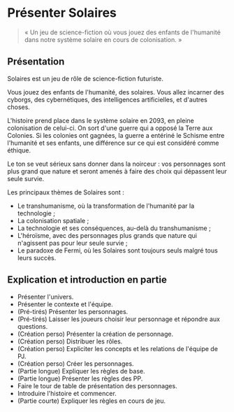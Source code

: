 # Présenter Solaires

> « Un jeu de science-fiction où vous jouez des enfants de l'humanité dans notre système solaire en cours de colonisation. »

## Présentation

Solaires est un jeu de rôle de science-fiction futuriste.

Vous jouez des enfants de l'humanité, des solaires. Vous allez incarner des cyborgs, des cybernétiques, des intelligences artificielles, et d'autres choses.

L'histoire prend place dans le système solaire en 2093, en pleine colonisation de celui-ci. On sort d'une guerre qui a opposé la Terre aux Colonies. Si les colonies ont gagnées, la guerre a entériné le Schisme entre l'humanité et ses enfants, une différence sur ce qui est considéré comme éthique.

Le ton se veut sérieux sans donner dans la noirceur : vos personnages sont plus grand que nature et seront amenés à faire des choix qui dépassent leur seule survie.

Les principaux thèmes de Solaires sont :
* Le transhumanisme, où la transformation de l'humanité par la technologie ;
* La colonisation spatiale ;
* La technologie et ses conséquences, au-delà du transhumanisme ;
* L'héroïsme, avec des personnages plus grands que nature qui n'agissent pas pour leur seule survie ;
* Le paradoxe de Fermi, où les Solaires sont toujours seuls malgré tous leurs succès.

## Explication et introduction en partie

* Présenter l'univers.
* Présenter le contexte et l'équipe.
* (Pré-tirés) Présenter les personnages.
* (Pré-tirés) Laisser les joueurs choisir leur personnage et répondre aux questions.
* (Création perso) Présenter la création de personnage.
* (Création perso) Distribuer les rôles.
* (Création perso) Expliciter les concepts et les relations de l'équipe de PJ.
* (Création perso) Créer les personnages.
* (Partie longue) Expliquer les règles de base.
* (Partie longue) Présenter les règles des PP.
* Faire le tour de table de présentation des personnages.
* Introduire l'histoire et commencer.
* (Partie courte) Expliquer les règles en cours de jeu.
